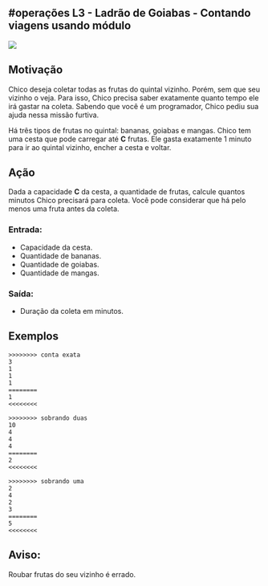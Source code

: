 ## #operações L3 - Ladrão de Goiabas - Contando viagens usando módulo

![](__capa.jpg)

## Motivação

Chico deseja coletar todas as frutas do quintal vizinho. Porém, sem que seu vizinho o veja.
Para isso, Chico precisa saber exatamente quanto tempo ele irá gastar na coleta.
Sabendo que você é um programador, Chico pediu sua ajuda nessa missão furtiva.

Há três tipos de frutas no quintal: bananas, goiabas e mangas.
Chico tem uma cesta que pode carregar até **C** frutas.
Ele gasta exatamente 1 minuto para ir ao quintal vizinho, encher a cesta e voltar.

## Ação

Dada a capacidade **C** da cesta, a quantidade de frutas, calcule quantos minutos Chico precisará para coleta.
Você pode considerar que há pelo menos uma fruta antes da coleta.

### Entrada:

* Capacidade da cesta.
* Quantidade de bananas.
* Quantidade de goiabas.
* Quantidade de mangas.

### Saída:

* Duração da coleta em minutos.

## Exemplos

```
>>>>>>>> conta exata
3
1
1
1
========
1
<<<<<<<<

>>>>>>>> sobrando duas
10
4
4
4
========
2
<<<<<<<<

>>>>>>>> sobrando uma
2
4
2
3
========
5
<<<<<<<<
```

## Aviso:

Roubar frutas do seu vizinho é errado.
